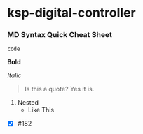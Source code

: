# ksp-digital-controller

### MD Syntax Quick Cheat Sheet
`code`

**Bold**

*Italic*

>Is this a quote? Yes it is.

1. Nested
   - Like This

- [x] #182


